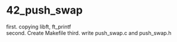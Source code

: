# 42_push_swap

first. copying libft, ft_printf  
second. Create Makefile
third. write push_swap.c and push_swap.h

